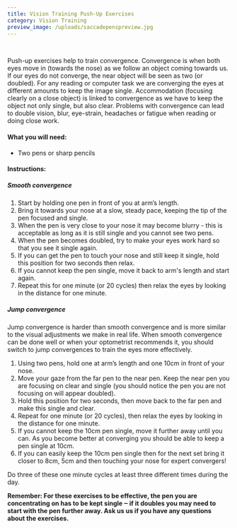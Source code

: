 ```yaml
---
title: Vision Training Push-Up Exercises
category: Vision Training
preview_image: /uploads/saccadepenspreview.jpg
---
```

<br>

Push-up exercises help to train convergence. Convergence is when both eyes move in (towards the nose) as we follow an object coming towards us. If our eyes do not converge, the near object will be seen as two (or doubled). For any reading or computer task we are converging the eyes at different amounts to keep the image single. Accommodation (focusing clearly on a close object) is linked to convergence as we have to keep the object not only single, but also clear. Problems with convergence can lead to double vision, blur, eye-strain, headaches or fatigue when reading or doing close work.

#### What you will need:

* Two pens or sharp pencils

#### Instructions:

##### Smooth convergence

1. Start by holding one pen in front of you at arm’s length. 
2. Bring it towards your nose at a slow, steady pace, keeping the tip of the pen focused and single.
3. When the pen is very close to your nose it may become blurry - this is acceptable as long as it is still single and you cannot see two pens. 
4. When the pen becomes doubled, try to make your eyes work hard so that you see it single again. 
5. If you can get the pen to touch your nose and still keep it single, hold this position for two seconds then relax.
6. If you cannot keep the pen single, move it back to arm's length and start again. 
7. Repeat this for one minute (or 20 cycles) then relax the eyes by looking in the distance for one minute.

##### Jump convergence

Jump convergence is harder than smooth convergence and is more similar to the visual adjustments we make in real life. When smooth convergence can be done well or when your optometrist recommends it, you should switch to jump convergences to train the eyes more effectively. 

1. Using two pens, hold one at arm’s length and one 10cm in front of your nose.
2. Move your gaze from the far pen to the near pen. Keep the near pen you are focusing on clear and single (you should notice the pen you are not focusing on will appear doubled).
3. Hold this position for two seconds, then move back to the far pen and make this single and clear.
4. Repeat for one minute (or 20 cycles), then relax the eyes by looking in the distance for one minute.
5. If you cannot keep the 10cm pen single, move it further away until you can. As you become better at converging you should be able to keep a pen single at 10cm. 
6. If you can easily keep the 10cm pen single then for the next set bring it closer to 8cm, 5cm and then touching your nose for expert convergers!

Do three of these one minute cycles at least three different times during the day.

**Remember: For these exercises to be effective, the pen you are concentrating on has to be kept single ‒ if it doubles you may need to start with the pen further away. Ask us us if you have any questions about the exercises.**
